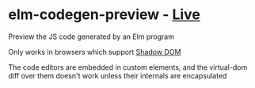 # elm-codegen-preview - [Live](http://lukewestby.com/elm-codegen-preview)
Preview the JS code generated by an Elm program


Only works in browsers which support [Shadow DOM](http://caniuse.com/#feat=shadowdom)

The code editors are embedded in custom elements, and the virtual-dom diff over them doesn't work unless their internals are encapsulated
